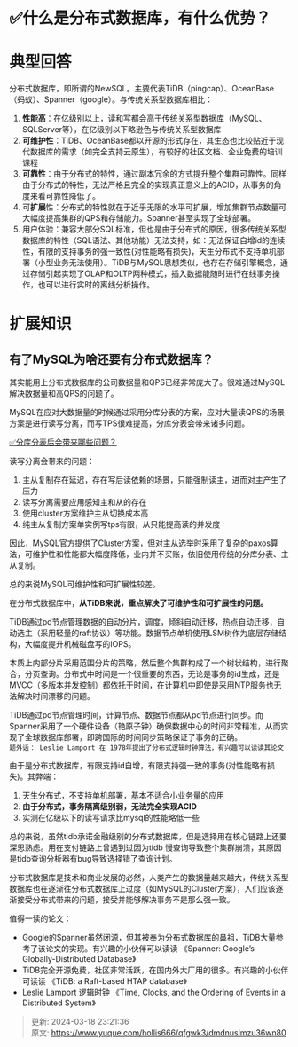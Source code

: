 # ✅什么是分布式数据库，有什么优势？

# 典型回答


分布式数据库，即所谓的NewSQL。主要代表TiDB（pingcap）、OceanBase（蚂蚁）、Spanner（google）。与传统关系型数据库相比：



1. **性能高**：在亿级别以上，读和写都会高于传统关系型数据库（MySQL、SQLServer等），在亿级别以下略逊色与传统关系型数据库
2. **可维护性**：TiDB、OceanBase都以开源的形式存在，其生态也比较贴近于现代数据库的需求（如完全支持云原生），有较好的社区文档、企业免费的培训课程
3. **可靠性**：由于分布式的特性，通过副本冗余的方式提升整个集群可靠性。同样由于分布式的特性，无法严格且完全的实现真正意义上的ACID，从事务的角度来看可靠性降低了。
4. 可**扩展**性：分布式的特性就在于近乎无限的水平可扩展，增加集群节点数量可大幅度提高集群的QPS和存储能力。Spanner甚至实现了全球部署。
5. 用户体验：兼容大部分SQL标准，但也是由于分布式的原因，很多传统关系型数据库的特性（SQL语法、其他功能）无法支持，如：无法保证自增id的连续性，有限的支持事务的强一致性(对性能略有损失)，天生分布式不支持单机部署（小型业务无法使用）。TiDB与MySQL思想类似，也存在存储引擎概念，通过存储引起实现了OLAP和OLTP两种模式，插入数据能随时进行在线事务操作，也可以进行实时的离线分析操作。



# 扩展知识


## 有了MySQL为啥还要有分布式数据库？
  
其实能用上分布式数据库的公司数据量和QPS已经非常庞大了。很难通过MySQL解决数据量和高QPS的问题了。



MySQL在应对大数据量的时候通过采用分库分表的方案，应对大量读QPS的场景方案是进行读写分离，而写TPS很难提高，分库分表会带来诸多问题。



[✅分库分表后会带来哪些问题？](https://www.yuque.com/hollis666/qfgwk3/yhseig)



读写分离会带来的问题：



1. 主从复制存在延迟，存在写后读依赖的场景，只能强制读主，进而对主产生了压力
2. 读写分离需要应用感知主和从的存在
3. 使用cluster方案维护主从切换成本高
4. 纯主从复制方案单实例写tps有限，从只能提高读的并发度



因此，MySQL官方提供了Cluster方案，但对主从选举时采用了复杂的paxos算法，可维护性和性能都大幅度降低，业内并不买账，依旧使用传统的分库分表、主从复制。

  
总的来说MySQL可维护性和可扩展性较差。



在分布式数据库中，**从TiDB来说，重点解决了可维护性和可扩展性的问题。**



TiDB通过pd节点管理数据的自动分片，调度，倾斜自动迁移，热点自动迁移，自动选主（采用轻量的raft协议）等功能。数据节点单机使用LSM树作为底层存储结构，大幅度提升机械磁盘写的IOPS。



本质上内部分片采用范围分片的策略，然后整个集群构成了一个树状结构，进行聚合，分页查询。分布式中时间是一个很重要的东西，无论是事务的id生成，还是MVCC（多版本并发控制）都依托于时间，在计算机中即使是采用NTP服务也无法解决时间漂移的问题。



TiDB通过pd节点管理时间，计算节点、数据节点都从pd节点进行同步。而Spanner采用了一个硬件设备（艳原子钟）确保数据中心的时间非常精准，从而实现了全球数据库部署，即跨国际的时间同步策略保证了事务的正确。  
`题外话： Leslie Lamport 在 1978年提出了分布式逻辑时钟算法，有兴趣可以读读其论文`



由于是分布式数据库，有限支持id自增，有限支持强一致的事务(对性能略有损失)。其弊端：



1. 天生分布式，不支持单机部署，基本不适合小业务量的应用
2. **由于分布式，事务隔离级别弱，无法完全实现ACID**
3. 实测在亿级以下的读写请求比mysql的性能略低一些



总的来说，虽然tidb承诺金融级别的分布式数据库，但是选择用在核心链路上还要深思熟虑。用在支付链路上曾遇到过因为tidb 慢查询导致整个集群崩溃，其原因是tidb查询分析器有bug导致选择错了查询计划。

  
分布式数据库是技术和商业发展的必然，人类产生的数据量越来越大，传统关系型数据库也在逐渐往分布式数据库上过度（如MySQL的Cluster方案），人们应该逐渐接受分布式带来的问题，接受并能够解决事务不是那么强一致。



值得一读的论文：



+  Google的Spanner虽然闭源，但其被奉为分布式数据库的鼻祖，TiDB大量参考了该论文的实现。有兴趣的小伙伴可以读读 《Spanner: Google’s Globally-Distributed Database》 
+  TiDB完全开源免费，社区非常活跃，在国内外大厂用的很多。有兴趣的小伙伴可读读 《TiDB: a Raft-based HTAP database》 
+  Leslie Lamport 逻辑时钟 《Time, Clocks, and the Ordering of Events in a Distributed System》 



> 更新: 2024-03-18 23:21:36  
> 原文: <https://www.yuque.com/hollis666/qfgwk3/dmdnuslmzu36wn80>
